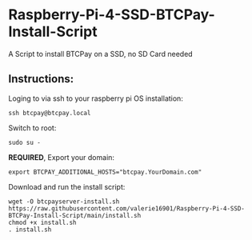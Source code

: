 # Raspberry-Pi-4-SSD-BTCPay-Install-Script
A Script to install BTCPay on a SSD, no SD Card needed

## Instructions:

Loging to via ssh to your raspberry pi OS installation:

`ssh btcpay@btcpay.local`

Switch to root:

`sudo su -`

**REQUIRED**, Export your domain:

`export BTCPAY_ADDITIONAL_HOSTS="btcpay.YourDomain.com"`

Download and run the install script:

```
wget -O btcpayserver-install.sh https://raw.githubusercontent.com/valerie16901/Raspberry-Pi-4-SSD-BTCPay-Install-Script/main/install.sh
chmod +x install.sh
. install.sh
```
